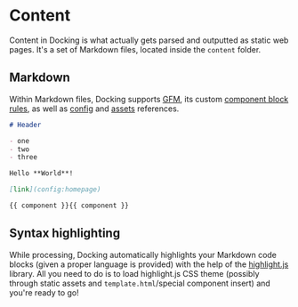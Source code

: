 # Content

Content in Docking is what actually gets parsed and outputted as static web pages. It's a set of Markdown files, located inside the `content` folder.

## Markdown

Within Markdown files, Docking supports [GFM](https://github.github.com/gfm), its custom [component block rules](./components.md), as well as [config](./configuration.md) and [assets](./assets.md) references.

```markdown
# Header

- one
- two
- three

Hello **World**!

[link](config:homepage)

{{ component }}{{ component }}
```

## Syntax highlighting

While processing, Docking automatically highlights your Markdown code blocks (given a proper language is provided) with the help of the [highlight.js](https://highlightjs.org) library. All you need to do is to load highlight.js CSS theme (possibly through static assets and `template.html`/special component insert) and you're ready to go!
